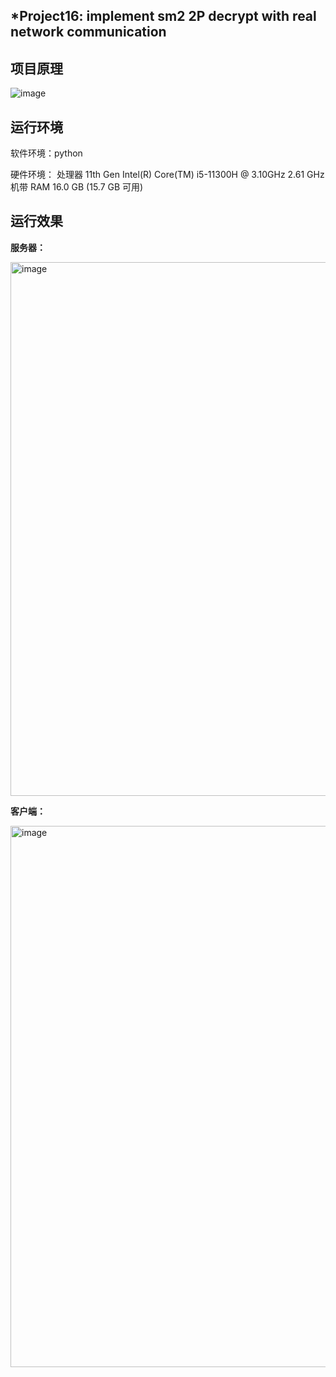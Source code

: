 ## *Project16: implement sm2 2P decrypt with real network communication
## 项目原理
![image](https://github.com/jixujin64/homework-group-37/assets/139337238/6b5fe94b-6c4a-469f-8701-c357113f4958)

## 运行环境

软件环境：python

硬件环境： 处理器 11th Gen Intel(R) Core(TM) i5-11300H @ 3.10GHz 2.61 GHz 机带 RAM 16.0 GB (15.7 GB 可用)

## 运行效果
**服务器：**

<img width="854" alt="image" src="https://github.com/jixujin64/homework-group-37/assets/139337238/1331c4bf-eb77-4b5a-a5db-889c2c57e119">



**客户端：**

<img width="866" alt="image" src="https://github.com/jixujin64/homework-group-37/assets/139337238/a4bab0b0-d852-4498-aef5-e2ea2cfdda07">
